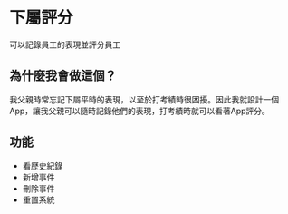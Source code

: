 # 下屬評分
可以記錄員工的表現並評分員工
## 為什麼我會做這個？
我父親時常忘記下屬平時的表現，以至於打考績時很困擾。因此我就設計一個App，讓我父親可以隨時記錄他們的表現，打考績時就可以看著App評分。
## 功能
* 看歷史紀錄
* 新增事件
* 刪除事件
* 重置系統
